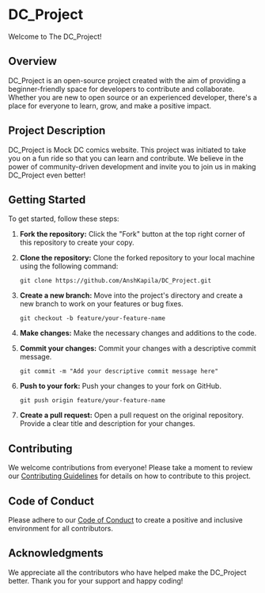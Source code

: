 # DC_Project

Welcome to The DC_Project!

## Overview

DC_Project is an open-source project created with the aim of providing a beginner-friendly space for developers to contribute and collaborate. Whether you are new to open source or an experienced developer, there's a place for everyone to learn, grow, and make a positive impact.

## Project Description

DC_Project is Mock DC comics website. This project was initiated to take you on a fun ride so that you can learn and contribute. We believe in the power of community-driven development and invite you to join us in making DC_Project even better!

## Getting Started

To get started, follow these steps:

1. **Fork the repository:** Click the "Fork" button at the top right corner of this repository to create your copy.

2. **Clone the repository:** Clone the forked repository to your local machine using the following command:
   ```
   git clone https://github.com/AnshKapila/DC_Project.git
   ```

3. **Create a new branch:** Move into the project's directory and create a new branch to work on your features or bug fixes.
   ```
   git checkout -b feature/your-feature-name
   ```

4. **Make changes:** Make the necessary changes and additions to the code.

5. **Commit your changes:** Commit your changes with a descriptive commit message.
   ```
   git commit -m "Add your descriptive commit message here"
   ```

6. **Push to your fork:** Push your changes to your fork on GitHub.
   ```
   git push origin feature/your-feature-name
   ```

7. **Create a pull request:** Open a pull request on the original repository. Provide a clear title and description for your changes.

## Contributing

We welcome contributions from everyone! Please take a moment to review our [Contributing Guidelines](CONTRIBUTING.md) for details on how to contribute to this project.


## Code of Conduct

Please adhere to our [Code of Conduct](CODE_OF_CONDUCT.md) to create a positive and inclusive environment for all contributors.

## Acknowledgments

We appreciate all the contributors who have helped make the DC_Project better. Thank you for your support and happy coding!
